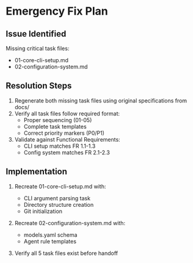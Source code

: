 # Emergency Fix Plan

## Issue Identified
Missing critical task files:
- 01-core-cli-setup.md
- 02-configuration-system.md

## Resolution Steps
1. Regenerate both missing task files using original specifications from docs/
2. Verify all task files follow required format:
   - Proper sequencing (01-05)
   - Complete task templates
   - Correct priority markers (P0/P1)
3. Validate against Functional Requirements:
   - CLI setup matches FR 1.1-1.3
   - Config system matches FR 2.1-2.3

## Implementation
1. Recreate 01-core-cli-setup.md with:
   - CLI argument parsing task
   - Directory structure creation
   - Git initialization

2. Recreate 02-configuration-system.md with:
   - models.yaml schema
   - Agent rule templates

3. Verify all 5 task files exist before handoff